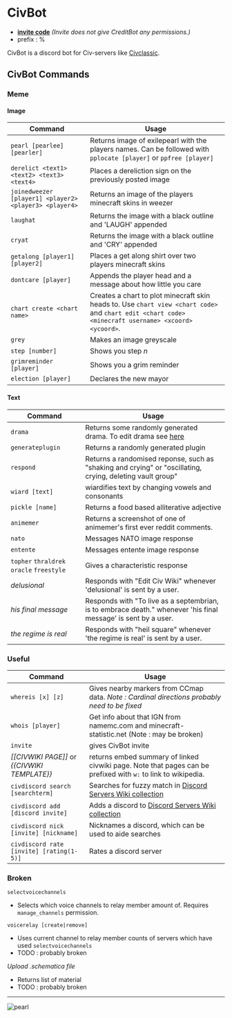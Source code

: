 # CivBot

- [**invite code**](https://discordapp.com/api/oauth2/authorize?client_id=614086832245964808&permissions=0&scope=bot)
*(Invite does not give CreditBot any permissions.)*
- prefix : %

CivBot is a discord bot for Civ-servers like [Civclassic](https://reddit.com/r/civclassics/). 


## CivBot Commands
### Meme

#### Image

| Command | Usage |
| ------------- | ------------- |
| `pearl [pearlee] [pearler]` | Returns image of exilepearl with the players names. Can be followed with `pplocate [player]` or `ppfree [player]`|
| `derelict <text1> <text2> <text3> <text4>`  | Places a dereliction sign on the previously posted image |
| `joinedweezer [player1] <player2> <player3> <player4>` | Returns an image of the players minecraft skins in weezer  |
| `laughat` | Returns the image with a black outline and 'LAUGH' appended |
| `cryat` | Returns the image with a black outline and 'CRY' appended |
| `getalong [player1] [player2]` | Places a get along shirt over two players minecraft skins |
| `dontcare [player]` | Appends the player head and a message about how little you care |
| `chart create <chart name>` | Creates a chart to plot minecraft skin heads to. Use `chart view <chart code>` and `chart edit <chart code> <minecraft username> <xcoord> <ycoord>`. |
| `grey` | Makes an image greyscale |
| `step [number]` | Shows you step *n* |
| `grimreminder [player]` | Shows you a grim reminder | 
| `election [player]` | Declares the new mayor | 


#### Text

| Command | Usage |
| ------------- | ------------- |
| `drama` | Returns some randomly generated drama. To edit drama see [here](https://github.com/squareblob/CivBot/blob/master/resources/perchance.txt)|
| `generateplugin` | Returns a randomly generated plugin |
| `respond` | Returns a randomised reponse, such as "shaking and crying" or "oscillating, crying, deleting vault group" |
| `wiard [text]` | wiardifies text by changing vowels and consonants |
| `pickle [name]` | Returns a food based alliterative adjective |
| `animemer` | Returns a screenshot of one of animemer's first ever reddit comments. |
| `nato` | Messages NATO image response |
| `entente` | Messages entente image response |
| `topher` `thraldrek` `oracle` `freestyle` | Gives a characteristic response |
| *delusional* | Responds with "Edit Civ Wiki" whenever 'delusional' is sent by a user.|
| *his final message* | Responds with "To live as a septembrian, is to embrace death." whenever 'his final message' is sent by a user.|
| *the regime is real* | Responds with "heil square" whenever 'the regime is real' is sent by a user.|


### Useful

| Command | Usage |
| ------------- | ------------- |
| `whereis [x] [z]` | Gives nearby markers from CCmap data. *Note : Cardinal directions probably need to be fixed* |
| `whois [player]`| Get info about that IGN from namemc.com and minecraft-statistic.net (Note : may be broken) |
| `invite` | gives CivBot invite |
| *[[CIVWIKI PAGE]]* or *{{CIVWIKI TEMPLATE}}* | returns embed summary of linked civwiki page. Note that pages can be prefixed with `w:` to link to wikipedia. |
| `civdiscord search [searchterm]` | Searches for fuzzy match in [Discord Servers Wiki collection](https://civclassic.miraheze.org/wiki/Discord_Servers) |
| `civdiscord add [discord invite]` | Adds a discord to [Discord Servers Wiki collection](https://civclassic.miraheze.org/wiki/Discord_Servers) |
| `civdiscord nick [invite] [nickname]` | Nicknames a discord, which can be used to aide searches |
| `civdiscord rate [invite] [rating(1-5)]`| Rates a discord server


### Broken

`selectvoicechannels`
* Selects which voice channels to relay member amount of. Requires `manage_channels` permission.

`voicerelay [create|remove]`
* Uses current channel to relay member counts of servers which have used `selectvoicechannels`
* TODO : probably broken

*Upload .schematica file*
* Returns list of material
* TODO : probably broken

---

![pearl](https://cdn.discordapp.com/attachments/614147625809346581/778718066447876133/output.png)
